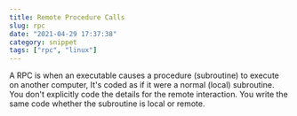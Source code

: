 ```yaml
---
title: Remote Procedure Calls
slug: rpc
date: "2021-04-29 17:37:38"
category: snippet
tags: ["rpc", "linux"]
---
```


A RPC is when an executable causes a procedure (subroutine) to execute on
another computer, It's coded as if it were a normal (local) subroutine. You
don't explicitly code the details for the remote interaction. You write the
same code whether the subroutine is local or remote.

